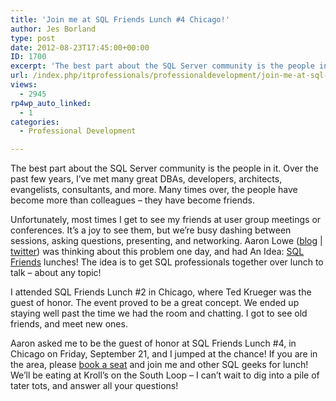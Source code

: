 ```yaml
---
title: 'Join me at SQL Friends Lunch #4 Chicago!'
author: Jes Borland
type: post
date: 2012-08-23T17:45:00+00:00
ID: 1700
excerpt: 'The best part about the SQL Server community is the people in it. Over the past few years, I’ve met many great DBAs, developers, architects, evangelists, consultants, and more. Many times over, the people have become more than colleagues – they have bec&hellip;'
url: /index.php/itprofessionals/professionaldevelopment/join-me-at-sql-friends/
views:
  - 2945
rp4wp_auto_linked:
  - 1
categories:
  - Professional Development

---
```

The best part about the SQL Server community is the people in it. Over the past few years, I’ve met many great DBAs, developers, architects, evangelists, consultants, and more. Many times over, the people have become more than colleagues – they have become friends.

Unfortunately, most times I get to see my friends at user group meetings or conferences. It’s a joy to see them, but we’re busy dashing between sessions, asking questions, presenting, and networking. Aaron Lowe ([blog][1] | [twitter][2]) was thinking about this problem one day, and had An Idea: [SQL Friends][3] lunches! The idea is to get SQL professionals together over lunch to talk – about any topic!

I attended SQL Friends Lunch #2 in Chicago, where Ted Krueger was the guest of honor. The event proved to be a great concept. We ended up staying well past the time we had the room and chatting. I got to see old friends, and meet new ones.

Aaron asked me to be the guest of honor at SQL Friends Lunch #4, in Chicago on Friday, September 21, and I jumped at the chance! If you are in the area, please [book a seat][4] and join me and other SQL geeks for lunch! We’ll be eating at Kroll’s on the South Loop – I can’t wait to dig into a pile of tater tots, and answer all your questions!

 [1]: http://www.aaronlowe.net/
 [2]: http://twitter.com/Vendoran
 [3]: http://sqlfriends.org/
 [4]: http://sqlfriends.org/events/sqlfriends-lunch-chicago-september-2012/